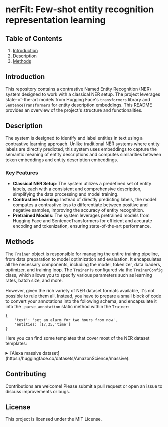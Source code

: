 # nerFit: Few-shot entity recognition representation learning

## Table of Contents

1. [Introduction](#introduction)
2. [Description](#description)
3. [Methods](#methods)

## Introduction

This repository contains a contrastive Named Entity Recognition (NER) system designed to work with a classical NER setup. The project leverages state-of-the-art models from Hugging Face's `transformers` library and `SentenceTransformers` for entity description embeddings. This README provides an overview of the project's structure and functionalities.

## Description

The system is designed to identify and label entities in text using a contrastive learning approach. Unlike traditional NER systems where entity labels are directly predicted, this system uses embeddings to capture the semantic meaning of entity descriptions and computes similarities between token embeddings and entity description embeddings.

### Key Features

- **Classical NER Setup**: The system utilizes a predefined set of entity labels, each with a consistent and comprehensive description, simplifying the data processing and model training.
- **Contrastive Learning**: Instead of directly predicting labels, the model computes a contrastive loss to differentiate between positive and negative samples, improving the accuracy of entity recognition.
- **Pretrained Models**: The system leverages pretrained models from Hugging Face and SentenceTransformers for efficient and accurate encoding and tokenization, ensuring state-of-the-art performance.


## Methods

The `Trainer` object is responsible for managing the entire training pipeline, from data preparation to model optimization and evaluation. It encapsulates all the necessary components, including the model, tokenizer, data loaders, optimizer, and training loop. The `Trainer` is configured via the `TrainerConfig` class, which allows you to specify various parameters such as learning rates, batch size, and more.

However, given the rich variety of NER dataset formats available, it's not possible to rule them all. Instead, you have to prepare a small block of code to convert your annotations into the following schema, and encapsulate it into the `_parse_annotation` static method within the `Trainer`:

```
{
    'text': 'set an alarm for two hours from now',
    'entities: [17,35,'time']
}
```

Here you can find some templates that cover most of the NER dataset templates:

<details>
<summary>
[Alexa massive dataset](https://huggingface.co/datasets/AmazonScience/massive):
</summary>

Annotations have this structure:

```text
[ORG: OpenAI] is based in [LOC: San Francisco].
```

Therefore, `_parse_annotation` method should be like:

```python
# Libraries
import re
from typing import List, Union, Dict
from nerfit import Trainer

# Child class
class CustomTrainer(Trainer):
    def _parse_annotation(
        annotations:List[
            Union[
                Dict[str,str],
                Dict[str,List[List[str]]],
                Dict[str,List[Dict[str,Union[int,str]]]],
                str
            ]
        ]
    ) -> List[Dict[str,Union[str,int]]]:
        output = []
        for annotation in annotations:
            pattern = re.compile(r'\[(.*?): (.*?)\]')
            matches = pattern.finditer(annotation)
            text = annotation
            entities = []
            offset = 0
            for m in matches:
                entity = m.group(2).strip()
                label = m.group(1).strip()
                start_idx = m.start() - offset
                end_idx = start_idx + len(entity)
                entities.append([start_idx, end_idx, label])
                # Replace the annotated part with the entity name in the text
                annotated_text = m.group(0)
                text = text[:m.start()-offset] + entity + text[m.end()  -offset:]
                # Update the offset to account for the removed annotation
                offset += len(annotated_text) - len(entity)
            output.append({"text": text,"entities": entities})
        return output
```
</details>


## Contributing

Contributions are welcome! Please submit a pull request or open an issue to discuss improvements or bugs.

## License

This project is licensed under the MIT License.